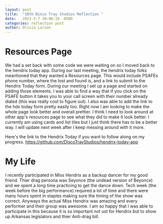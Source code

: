 ```yaml
---
layout: post
title:  "18th Disco Tray Studios Reflection "
date:   2023-3-7 10:06:19 -0500
categories: reflection post
author: Olivia Larson
---
```


# Resources Page 

We had a set back with some code we were waiting on so I moved back to the hendrix today app. During our last meeting, the hendrix today folks meantioned that they wanted a Resources page. This would include PSAFEs phone number, where the lost and found is, and a link to submit to the Hendrix Today form. During our meeting I set up a page and started on adding those elements. I was able to find a way that if you click on the PSAFE button it takes you to your call screen with their number already dialed (this was really cool to figure out). I also was able to add the link to the hdx today form pretty easily too. Right now I am looking to make the whole page look better and overall prettier. I think I need to look around at other app's resources page to see what they did to make it look better. I currently am using cards and list tiles but I just think there has to be a better way. I will update next week after I keep messing around with it more. 

Here's the link to the Hendrix Today if you want to follow along on my progress. 
https://github.com/DiscoTrayStudios/hendrix-today-app

# My Life
I recently participated in Miss Hendrix as a backup dancer for my good friend. Thier drag persona was Seyonce (the undead version of Beyonce) and we spent a long time practicing to get the dance down. Tech week (the week before the big performance) required a lot of time and there were many hours spent in staples making sure the timing of the show was correct. Anyways the actual Miss Hendrix was amazing and every performer and their group was awesome. I am so happy that I was able to participate in this because it is so important not ust for Hendrix but to show up Arkansas legislators and thier Anti-drag bill.